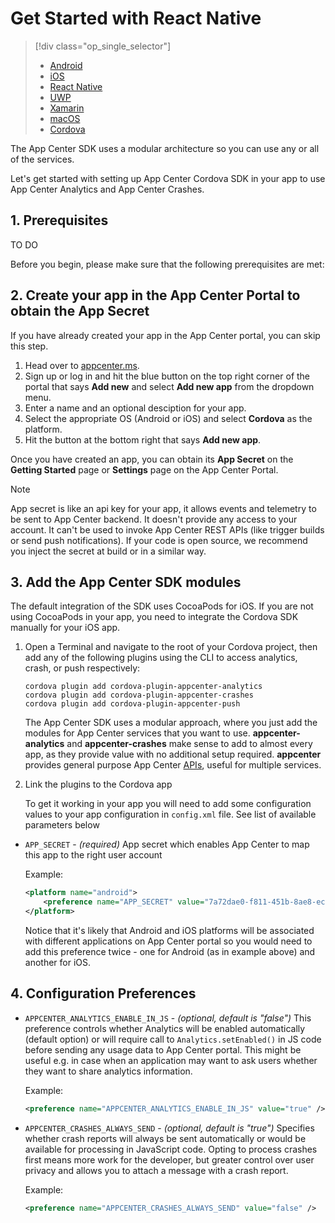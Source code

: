 
# Get Started with React Native

> [!div class="op_single_selector"]
> * [Android](android.md)
> * [iOS](ios.md)
> * [React Native](react-native.md)
> * [UWP](uwp.md)
> * [Xamarin](xamarin.md)
> * [macOS](macos.md)
> * [Cordova](cordova.md)

The App Center SDK uses a modular architecture so you can use any or all of the services.

Let's get started with setting up App Center Cordova SDK in your app to use App Center Analytics and App Center Crashes.

## 1. Prerequisites

TO DO

Before you begin, please make sure that the following prerequisites are met:


## 2. Create your app in the App Center Portal to obtain the App Secret

If you have already created your app in the App Center portal, you can skip this step.

1. Head over to [appcenter.ms](https://appcenter.ms).
2. Sign up or log in and hit the blue button on the top right corner of the portal that says **Add new** and select **Add new app** from the dropdown menu.
3. Enter a name and an optional desciption for your app.
4. Select the appropriate OS (Android or iOS) and select **Cordova** as the platform.
5. Hit the button at the bottom right that says **Add new app**.

Once you have created an app, you can obtain its **App Secret** on the **Getting Started** page or **Settings** page on the App Center Portal.

> [!NOTE]
> App secret is like an api key for your app, it allows events and telemetry to be sent to App Center backend. It doesn't provide any access to your account. It can't be used to invoke App Center REST APIs (like trigger builds or send push notifications). If your code is open source, we recommend you inject the secret at build or in a similar way.

## 3. Add the App Center SDK modules

The default integration of the SDK uses CocoaPods for iOS. If you are not using CocoaPods in your app, you need to integrate the Cordova SDK manually for your iOS app.


1. Open a Terminal and navigate to the root of your Cordova project, then add any of the following plugins using the CLI to access analytics, crash, or push respectively:

	```
    cordova plugin add cordova-plugin-appcenter-analytics
    cordova plugin add cordova-plugin-appcenter-crashes
    cordova plugin add cordova-plugin-appcenter-push
    ```

	The App Center SDK uses a modular approach, where you just add the modules for App Center services that you want to use. **appcenter-analytics** and
	**appcenter-crashes** make sense to add to almost every app, as they provide value with no additional setup required. **appcenter** provides general
	purpose App Center [APIs](TODO), useful for multiple services.

2.  Link the plugins to the Cordova app

    To get it working in your app you will need to add some configuration values to your app configuration in `config.xml` file. See list of available parameters below

- `APP_SECRET` - _(required)_ App secret which enables App Center to map this app to the right user account

  Example:

  ```xml
  <platform name="android">
      <preference name="APP_SECRET" value="7a72dae0-f811-451b-8ae8-ecf7973e8359" />
  </platform>
  ```

  Notice that it's likely that Android and iOS platforms will be associated with different applications on App Center portal so you would need to add this preference twice - one for Android (as in example above) and another for iOS.

## 4. Configuration Preferences 

- `APPCENTER_ANALYTICS_ENABLE_IN_JS` - _(optional, default is "false")_ This preference controls whether Analytics will be enabled automatically (default option) or will require call to `Analytics.setEnabled()` in JS code before sending any usage data to App Center portal. This might be useful e.g. in case when an application may want to ask users whether they want to share analytics information.

  Example:

  ```xml
  <preference name="APPCENTER_ANALYTICS_ENABLE_IN_JS" value="true" />
  ```

- `APPCENTER_CRASHES_ALWAYS_SEND` - _(optional, default is "true")_ Specifies whether crash reports will always be sent automatically or would be available for processing in JavaScript  code. Opting to process crashes first means more work for the developer, but greater control over user privacy and allows you to attach a message with a crash report.

  Example:

  ```xml
  <preference name="APPCENTER_CRASHES_ALWAYS_SEND" value="false" />
  ```
